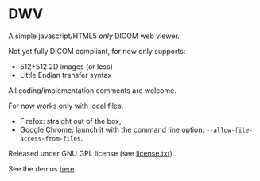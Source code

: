 DWV
===

A simple javascript/HTML5 _only_ DICOM web viewer. 

Not yet fully DICOM compliant, for now only supports:
 * 512*512 2D images (or less)
 * Little Endian transfer syntax

All coding/implementation comments are welcome.

For now works only with local files. 

 * Firefox: straight out of the box,
 * Google Chrome: launch it with the command line option: `--allow-file-access-from-files`. 

Released under GNU GPL license (see [license.txt](/ivmartel/dwv/blob/master/license.txt)). 

See the demos [here](http://ivmartel.github.com/dwv/).
 
